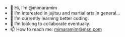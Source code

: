 - 👋 Hi, I’m @mimaramim
- 👀 I’m interested in jujitsu and martial arts in general...
- 🌱 I’m currently learning better coding.
- 💞️ I’m looking to collaborate eventually. 
- 📫 How to reach me: mimaramim@msn.com 

<!---
mimaramim/mimaramim is a ✨ special ✨ repository because its `README.md` (this file) appears on your GitHub profile.
You can click the Preview link to take a look at your changes.
--->
